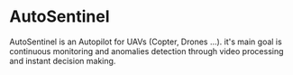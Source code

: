 # AutoSentinel
AutoSentinel is an Autopilot for UAVs (Copter, Drones ...). it's main goal is continuous monitoring and anomalies detection through video processing and instant decision making.
